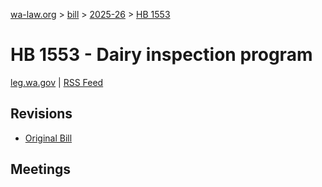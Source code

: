 [wa-law.org](/) > [bill](/bill/) > [2025-26](/bill/2025-26/) > [HB 1553](/bill/2025-26/hb/1553/)

# HB 1553 - Dairy inspection program
[leg.wa.gov](https://app.leg.wa.gov/billsummary?BillNumber=1553&Year=2025&Initiative=false) | [RSS Feed](./rss.xml)

## Revisions
* [Original Bill](1/)

## Meetings